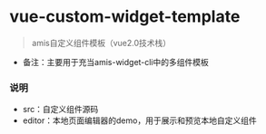 # vue-custom-widget-template
> amis自定义组件模板（vue2.0技术栈）
- 备注：主要用于充当amis-widget-cli中的多组件模板

### 说明
- src：自定义组件源码
- editor：本地页面编辑器的demo，用于展示和预览本地自定义组件
